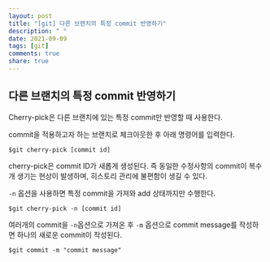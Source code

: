```yaml
---
layout: post
title: "[git] 다른 브랜치의 특정 commit 반영하기"
description: " "
date: 2021-09-09
tags: [git]
comments: true
share: true
---
```


## 다른 브랜치의 특정 commit 반영하기

 Cherry-pick은 다른 브랜치에 있는 특정 commit만 반영할 때 사용한다.

commit을 적용하고자 하는 브랜치로 체크아웃한 후 아래 명령어를 입력한다. 

```shell
$git cherry-pick [commit id]
```

 cherry-pick은 commit ID가 새롭게 생성된다. 즉 동일한 수정사항의 commit이 복수개 생기는 현상이 발생하며, 히스토리 관리에 불편함이 생길 수 있다.

`-n` 옵션을 사용하면 특정 commit을 가져와 add 상태까지만 수행한다.

```shell
$git cherry-pick -n [commit id]
```

여러개의 commit을 `-n`옵션으로 가져온 후 `-m` 옵션으로 commit message를 작성하면 하나의 새로운 commit이 작성된다.

```shell
$git commit -m "commit message"
```

